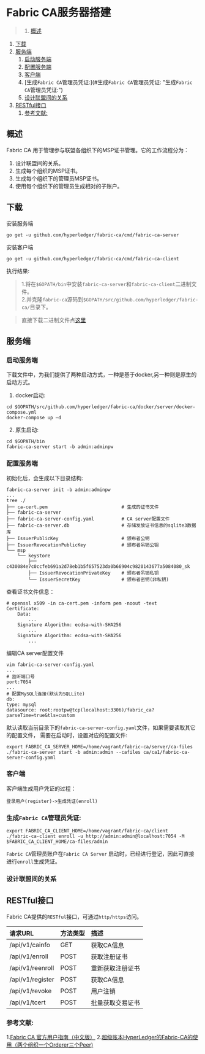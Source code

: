# Fabric CA服务器搭建
>1. [概述](#概述 "概述")
1. [下载](#下载 "下载")
1. [服务端](#服务端 "服务端")
	1. [启动服务端](#启动服务端 "启动服务端")
	1. [配置服务端](#配置服务端 "配置服务端")
	1. [客户端](#客户端 "客户端")
	1. [生成`Fabric CA`管理员凭证:](#生成`Fabric CA`管理员凭证: "生成`Fabric CA`管理员凭证:")
	1. [设计联盟间的关系](#设计联盟间的关系 "设计联盟间的关系")
1. [RESTful接口](#RESTful接口 "RESTful接口")
	1. [参考文献:](#参考文献: "参考文献:")


## 概述
Fabric CA 用于管理参与联盟各组织下的MSP证书管理。它的工作流程分为：
1. 设计联盟间的关系。
2. 生成每个组织的MSP证书。
3. 生成每个组织下的管理员MSP证书。
4. 使用每个组织下的管理员生成相对的子账户。


## 下载
安装服务端
```
go get -u github.com/hyperledger/fabric-ca/cmd/fabric-ca-server
```
安装客户端
```
go get -u github.com/hyperledger/fabric-ca/cmd/fabric-ca-client
```
执行结果:
>1.将在`$GOPATH/bin`中安装`fabric-ca-server`和`fabric-ca-client`二进制文件。  
 2.并克隆`fabric-ca`源码到`$GOPATH/src/github.com/hyperledger/fabric-ca/`目录下。

>直接下载二进制文件点[这里](https://nexus.hyperledger.org/content/repositories/releases/org/hyperledger/fabric-ca)

## 服务端
### 启动服务端
下载文件中，为我们提供了两种启动方式，一种是基于docker,另一种则是原生的启动方式。
1. docker启动:
```
cd $GOPATH/src/github.com/hyperledger/fabric-ca/docker/server/docker-compose.yml
docker-compose up –d
```
2. 原生启动:
```
cd $GOPATH/bin
fabric-ca-server start -b admin:adminpw
```

### 配置服务端
初始化后，会生成以下目录结构:
```
fabric-ca-server init -b admin:adminpw
...
tree ./
├── ca-cert.pem                           # 生成的证书文件
├── fabric-ca-server
├── fabric-ca-server-config.yaml          # CA server配置文件
├── fabric-ca-server.db                   # 存储发放证书信息的sqlite3数据库
├── IssuerPublicKey                       # 颁布者公钥
├── IssuerRevocationPublicKey             # 颁布者吊销公钥
└── msp
    └── keystore
        ├── c430084e7c0ccfeb691a2d78eb1b5f657523da0b66904c9820143677a5084080_sk
        ├── IssuerRevocationPrivateKey    # 颁布者吊销私钥
        └── IssuerSecretKey               # 颁布者密钥(非私钥)
```
查看证书文件信息：
```
# openssl x509 -in ca-cert.pem -inform pem -noout -text
Certificate:
    Data:
        ...
    Signature Algorithm: ecdsa-with-SHA256
        ...
    Signature Algorithm: ecdsa-with-SHA256
        ...
```
编辑CA server配置文件
```
vim fabric-ca-server-config.yaml
...
# 监听端口号
port:7054
...
# 配置MySQLl连接(默认为SQLLite)
db:
type: mysql
datasource: root:rootpw@tcp(localhost:3306)/fabric_ca?parseTime=true&tls=custom
```
默认读取当前目录下的`fabric-ca-server-config.yaml`文件，如果需要读取其它的配置文件，
需要在启动时，设置对应的配置文件:
```
export FABRIC_CA_SERVER_HOME=/home/vagrant/fabric-ca/server/ca-files
./fabric-ca-server start -b admin:admin --cafiles ca/ca1/fabric-ca-server-config.yaml
```

### 客户端
客户端生成用户凭证的过程：
```
登录用户(register)->生成凭证(enroll)
```
### 生成`Fabric CA`管理员凭证:
```
export FABRIC_CA_CLIENT_HOME=/home/vagrant/fabric-ca/client
./fabric-ca-client enroll -u http://admin:admin@localhost:7054 -M $FABRIC_CA_CLIENT_HOME/ca-files/admin
```
`Fabric CA`管理员账户在`Fabric CA Server` 启动时，已经进行登记，因此可直接进行`enroll`生成凭证。

### 设计联盟间的关系

## RESTful接口
Fabric CA提供的`RESTful`接口，可通过`http/https`访问。

| 请求URL | 方法类型 | 描述
| :-------- | :------ | :---
| /api/v1/cainfo | GET | 获取CA信息
| /api/v1/enroll | POST | 获取注册证书
| /api/v1/reenroll | POST | 重新获取注册证书
| /api/v1/register | POST | 获取CA信息
| /api/v1/revoke | POST | 用户注销
| /api/v1/tcert | POST | 批量获取交易证书

### 参考文献:  
1.[Fabric CA 官方用户指南（中文版）](https://blog.csdn.net/greedystar/article/details/80344984)
2.[超级账本HyperLedger的Fabric-CA的使用（两个组织一个Orderer三个Peer)](https://blog.csdn.net/lijiaocn/article/details/80261529)
